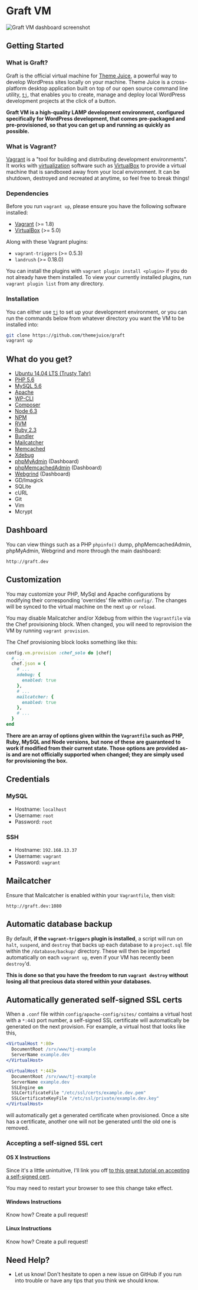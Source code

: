 # Graft VM
![Graft VM dashboard screenshot](https://cloud.githubusercontent.com/assets/6979737/17339873/72cacf9a-58b3-11e6-9d8b-9de36283bd4a.png)

## Getting Started

### What is Graft?
Graft is the official virtual machine for [Theme Juice](https://www.themejuice.it),
a powerful way to develop WordPress sites locally on your machine. Theme Juice is
a cross-platform desktop application built on top of our open source command line
utility, [`tj`](https://github.com/themejuice/cli), that enables you to create,
manage and deploy local WordPress development projects at the click of a button.

**Graft VM is a high-quality LAMP development environment, configured specifically
for WordPress development, that comes pre-packaged and pre-provisioned, so that
you can get up and running as quickly as possible.**

### What is Vagrant?
[Vagrant](http://www.vagrantup.com) is a "tool for building and distributing development
environments". It works with [virtualization](http://en.wikipedia.org/wiki/X86_virtualization)
software such as [VirtualBox](https://www.virtualbox.org/) to provide a virtual machine
that is sandboxed away from your local environment. It can be shutdown, destroyed
and recreated at anytime, so feel free to break things!

### Dependencies
Before you run `vagrant up`, please ensure you have the following software installed:
- [Vagrant](http://www.vagrantup.com) (>= 1.8)
- [VirtualBox](https://www.virtualbox.org/) (>= 5.0)

Along with these Vagrant plugins:
- `vagrant-triggers` (>= 0.5.3)
- `landrush` (>= 0.18.0)

You can install the plugins with `vagrant plugin install <plugin>` if you do not
already have them installed. To view your currently installed plugins, run
`vagrant plugin list` from any directory.

### Installation
You can either use [`tj`](https://github.com/themejuice/cli) to set up your
development environment, or you can run the commands below from whatever directory
you want the VM to be installed into:

```bash
git clone https://github.com/themejuice/graft
vagrant up
```

## What do you get?
- [Ubuntu 14.04 LTS (Trusty Tahr)](http://www.ubuntu.com/)
- [PHP 5.6](http://php.net/)
- [MySQL 5.6](http://www.mysql.com/)
- [Apache](http://httpd.apache.org/)
- [WP-CLI](http://wp-cli.org/)
- [Composer](https://getcomposer.org/)
- [Node 6.3](https://nodejs.org/)
- [NPM](https://www.npmjs.com/)
- [RVM](https://rvm.io/)
- [Ruby 2.3](https://www.ruby-lang.org/en/)
- [Bundler](http://bundler.io/)
- [Mailcatcher](http://mailcatcher.me/)
- [Memcached](http://memcached.org/)
- [Xdebug](http://xdebug.org/)
- [phpMyAdmin](http://www.phpmyadmin.net/) (Dashboard)
- [phpMemcachedAdmin](https://code.google.com/p/phpmemcacheadmin/) (Dashboard)
- [Webgrind](https://github.com/jokkedk/webgrind) (Dashboard)
- GD/Imagick
- SQLite
- cURL
- Git
- Vim
- Mcrypt

## Dashboard
You can view things such as a PHP `phpinfo()` dump, phpMemcachedAdmin, phpMyAdmin,
Webgrind and more through the main dashboard:

```
http://graft.dev
```

## Customization
You may customize your PHP, MySql and Apache configurations by modifying their
corresponding 'overrides' file within `config/`. The changes will be synced to
the virtual machine on the next `up` or `reload`.

You may disable Mailcatcher and/or Xdebug from within the `Vagrantfile` via the
Chef provisioning block. When changed, you will need to reprovision the VM
by running `vagrant provision`.

The Chef provisioning block looks something like this:

```ruby
config.vm.provision :chef_solo do |chef|
  # ...
  chef.json = {
    # ...
    xdebug: {
      enabled: true
    },
    # ...
    mailcatcher: {
      enabled: true
    },
    # ...
  }
end
```

**There are an array of options given within the `Vagrantfile` such as PHP, Ruby,
MySQL and Node versions, but none of these are guaranteed to work if modified
from their current state. Those options are provided as-is and are not officially
supported when changed; they are simply used for provisioning the box.**

## Credentials

### MySQL
- Hostname: `localhost`
- Username: `root`
- Password: `root`

### SSH
- Hostname: `192.168.13.37`
- Username: `vagrant`
- Password: `vagrant`

## Mailcatcher
Ensure that Mailcatcher is enabled within your `Vagrantfile`, then visit:

```
http://graft.dev:1080
```

## Automatic database backup
By default, **if the `vagrant-triggers` plugin is installed**, a script will run
on `halt`, `suspend`, and `destroy` that backs up each database to a `project.sql`
file within the `/database/backup/` directory. These will then be imported
automatically on each `vagrant up`, even if your VM has recently been `destroy`'d.

**This is done so that you have the freedom to run `vagrant destroy` without
losing all that precious data stored within your databases.**

## Automatically generated self-signed SSL certs
When a `.conf` file within `config/apache-config/sites/` contains a virtual host with
a `*:443` port number, a self-signed SSL certificate will automatically be generated
on the next provision. For example, a virtual host that looks like this,

```apache
<VirtualHost *:80>
  DocumentRoot /srv/www/tj-example
  ServerName example.dev
</VirtualHost>

<VirtualHost *:443>
  DocumentRoot /srv/www/tj-example
  ServerName example.dev
  SSLEngine on
  SSLCertificateFile "/etc/ssl/certs/example.dev.pem"
  SSLCertificateKeyFile "/etc/ssl/private/example.dev.key"
</VirtualHost>
```

will automatically get a generated certificate when provisioned. Once a site has a
certificate, another one will not be generated until the old one is removed.

### Accepting a self-signed SSL cert

#### OS X Instructions
Since it's a little unintuitive, I'll link you off [to this great tutorial on
accepting a self-signed cert](https://www.accuweaver.com/2014/09/19/make-chrome-accept-a-self-signed-certificate-on-osx/).

You may need to restart your browser to see this change take effect.

#### Windows Instructions
Know how? Create a pull request!

#### Linux Instructions
Know how? Create a pull request!

## Need Help?
* Let us know! Don't hesitate to open a new issue on GitHub if you run into
  trouble or have any tips that you think we should know.
